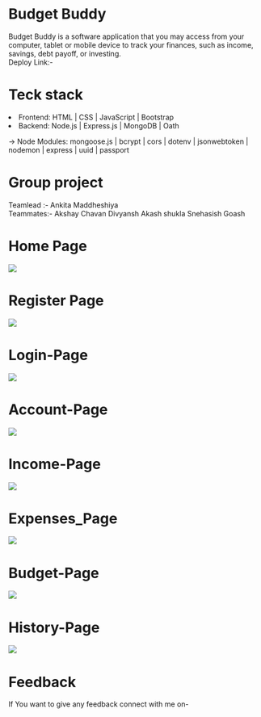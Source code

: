 <h1>Budget Buddy</h1>
<p>Budget Buddy  is a software application that you may access from your computer, tablet or mobile device to track your finances, such as income, savings, debt payoff, or investing.
<br>
  Deploy Link:-
</p>
<h1>Teck stack</h1>

<li>Frontend: HTML | CSS | JavaScript | Bootstrap </li>

<li> Backend: Node.js | Express.js | MongoDB | Oath </li>

<p>→ Node Modules: mongoose.js | bcrypt | cors | dotenv | jsonwebtoken | nodemon | express | uuid | passport </p>
<h1>Group project</h1>
<p>Teamlead :- Ankita Maddheshiya <br>
Teammates:-
 Akshay Chavan
 Divyansh 
 Akash shukla
 Snehasish Goash
</p>


<h1>Home Page </h1>
<img src="https://user-images.githubusercontent.com/112817197/229363692-70efa206-019e-4d17-91f0-372fe1a2fbcd.png">
<h1>Register Page</h1>
<img src="https://user-images.githubusercontent.com/112817197/229363889-d5b816b9-6dbf-4cf0-839d-fd4e233fc1c4.png">
<h1>Login-Page</h1>
<img src="https://user-images.githubusercontent.com/112817197/229363794-409253a7-ccf7-4ffa-b6b3-1b7c2d874ed4.png">
<h1>Account-Page</h1>
<img src="https://user-images.githubusercontent.com/112817197/229364421-6c4bc408-1a08-4f42-8050-0189becd89c2.png">
<h1>Income-Page</h1>
<img src="https://user-images.githubusercontent.com/112817197/229364080-e4f8f2d5-a67c-45f4-99fd-c63c169accee.png">
<h1>Expenses_Page</h1>
<img src="https://user-images.githubusercontent.com/112817197/229366183-29dd2338-ef6d-4da3-9246-c820a790623d.png">
<h1>Budget-Page</h1>
<img src="https://user-images.githubusercontent.com/112817197/229364616-6b80a814-0d2f-4332-94ca-f49dfdacdf6d.png">
<h1>History-Page</h1>
<img src="https://user-images.githubusercontent.com/112817197/229365054-ae41d2c0-eb87-47b3-bc0d-49af3eef2bb3.png">
<h1>Feedback</h1>
<p>If You want to give any feedback connect with me on- </p>
